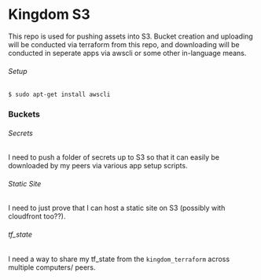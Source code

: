 # Kingdom S3

This repo is used for pushing assets into S3.  Bucket creation and uploading will be conducted via terraform from this repo, and downloading will be conducted in seperate apps via awscli or some other in-language means.


###### Setup
```
$ sudo apt-get install awscli
```

### Buckets

###### Secrets
I need to push a folder of secrets up to S3 so that it can easily be downloaded by my peers via various app setup scripts.

###### Static Site
I need to just prove that I can host a static site on S3 (possibly with cloudfront too??).

###### tf_state
I need a way to share my tf_state from the `kingdom_terraform` across multiple computers/ peers.

